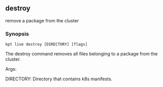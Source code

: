 ## destroy

remove a package from the cluster

### Synopsis

    kpt live destroy [DIRECTORY] [flags]

The destroy command removes all files belonging to a package from
the cluster.

Args:

  DIRECTORY:
    Directory that contains k8s manifests.
